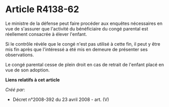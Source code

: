 # Article R4138-62

Le ministre de la défense peut faire procéder aux enquêtes nécessaires en vue de s'assurer que l'activité du bénéficiaire du
congé parental est réellement consacrée à élever l'enfant.

Si le contrôle révèle que le congé n'est pas utilisé à cette fin, il peut y être mis fin après que l'intéressé a été mis en
demeure de présenter ses observations.

Le congé parental cesse de plein droit en cas de retrait de l'enfant placé en vue de son adoption.

**Liens relatifs à cet article**

_Créé par_:

  - Décret n°2008-392 du 23 avril 2008 - art. (V)

